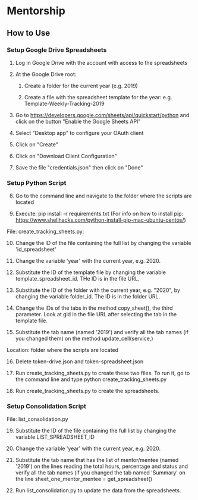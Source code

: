 # Mentorship

## How to Use

### Setup Google Drive Spreadsheets

1. Log in Google Drive with the account with access to the spreadsheets

2. At the Google Drive root: 

   1. Create a folder for the current year (e.g. 2019)

   2. Create a file with the spreadsheet template for the year: e.g. Template-Weekly-Tracking-2019

3. Go to https://developers.google.com/sheets/api/quickstart/python and click on the button "Enable the Google Sheets API" 

4. Select "Desktop app" to configure your OAuth client

5. Click on "Create"

6. Click on "Download Client Configuration"

7. Save the file "credentials.json" then click on "Done"

### Setup Python Script

8. Go to the command line and navigate to the folder where the scripts are located

9. Execute: pip install -r requirements.txt  (For info on how to install pip: https://www.shellhacks.com/python-install-pip-mac-ubuntu-centos/)

File: create_tracking_sheets.py: 

10. Change the ID of the file containing the full list by changing the variable 'id_spreadsheet' 

11. Change the variable 'year' with the current year, e.g. 2020. 

12. Substitute the ID of the template file by changing the variable template_spreadsheet_id. THe ID is in the file URL. 

13. Substitute the ID of the folder with the current year, e.g. "2020", by changing the variable folder_id. The ID is in the folder URL.

14. Change the IDs of the tabs in the method copy_sheet(), the third parameter. Look at gid in the file URL after selecting the tab in the template file.

15. Substitute the tab name (named '2019') and verify all the tab names (if you changed them) on the method update_cell(service,)

Location: folder where the scripts are located

16. Delete token-drive.json and token-spreadsheet.json

17. Run create_tracking_sheets.py to create these two files. To run it, go to the command line and type python create_tracking_sheets.py 

18. Run create_tracking_sheets.py to create the spreadsheets.

### Setup Consolidation Script

File: list_consolidation.py

19. Substitute the ID of the file containing the full list by changing the variable LIST_SPREADSHEET_ID 
 
20. Change the variable 'year' with the current year, e.g. 2020. 
 
21. Substitute the tab name that has the list of mentor/mentee (named '2019') on the lines reading the total hours, percentage and status and verify all the tab names (if you changed the tab named 'Summary' on the line sheet_one_mentor_mentee = get_spreadsheet()

22. Run list_consolidation.py to update the data from the spreadsheets.
